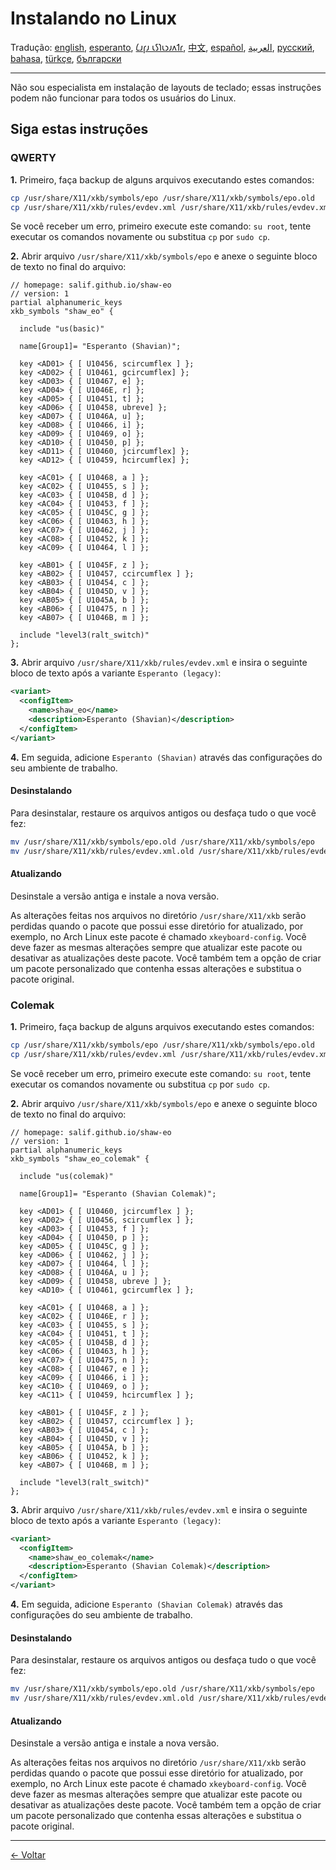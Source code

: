 # Instalando no Linux

Tradução: [english](LINUX.md), [esperanto](LINUX.eo.md), [𐑖𐑨𐑝𐑨 𐑧𐑕𐑐𐑧𐑮𐑨𐑵𐑑𐑩](LINUX.eo_shaw.md), [中文](LINUX.zh-CN.md), [español](LINUX.es.md), [العربية](LINUX.ar.md), [русский](LINUX.ru.md), [bahasa](LINUX.id.md), [türkçe](LINUX.tr.md), [български](LINUX.bg.md)

---

Não sou especialista em instalação de layouts de teclado; essas instruções podem não funcionar para todos os usuários do Linux.

## Siga estas instruções

### QWERTY

**1.** Primeiro, faça backup de alguns arquivos executando estes comandos:

```bash
cp /usr/share/X11/xkb/symbols/epo /usr/share/X11/xkb/symbols/epo.old
cp /usr/share/X11/xkb/rules/evdev.xml /usr/share/X11/xkb/rules/evdev.xml.old
```

Se você receber um erro, primeiro execute este comando: `su root`, tente executar os comandos novamente ou substitua `cp` por `sudo cp`.

**2.** Abrir arquivo `/usr/share/X11/xkb/symbols/epo` e anexe o seguinte bloco de texto no final do arquivo:

```
// homepage: salif.github.io/shaw-eo
// version: 1
partial alphanumeric_keys
xkb_symbols "shaw_eo" {

  include "us(basic)"

  name[Group1]= "Esperanto (Shavian)";

  key <AD01> { [ U10456, scircumflex ] };
  key <AD02> { [ U10461, gcircumflex] };
  key <AD03> { [ U10467, e] };
  key <AD04> { [ U1046E, r] };
  key <AD05> { [ U10451, t] };
  key <AD06> { [ U10458, ubreve] };
  key <AD07> { [ U1046A, u] };
  key <AD08> { [ U10466, i] };
  key <AD09> { [ U10469, o] };
  key <AD10> { [ U10450, p] };
  key <AD11> { [ U10460, jcircumflex] };
  key <AD12> { [ U10459, hcircumflex] };

  key <AC01> { [ U10468, a ] };
  key <AC02> { [ U10455, s ] };
  key <AC03> { [ U1045B, d ] };
  key <AC04> { [ U10453, f ] };
  key <AC05> { [ U1045C, g ] };
  key <AC06> { [ U10463, h ] };
  key <AC07> { [ U10462, j ] };
  key <AC08> { [ U10452, k ] };
  key <AC09> { [ U10464, l ] };

  key <AB01> { [ U1045F, z ] };
  key <AB02> { [ U10457, ccircumflex ] };
  key <AB03> { [ U10454, c ] };
  key <AB04> { [ U1045D, v ] };
  key <AB05> { [ U1045A, b ] };
  key <AB06> { [ U10475, n ] };
  key <AB07> { [ U1046B, m ] };

  include "level3(ralt_switch)"
};
```

**3.** Abrir arquivo `/usr/share/X11/xkb/rules/evdev.xml` e insira o seguinte bloco de texto após a variante `Esperanto (legacy)`:

```xml
<variant>
  <configItem>
    <name>shaw_eo</name>
    <description>Esperanto (Shavian)</description>
  </configItem>
</variant>
```

**4.** Em seguida, adicione `Esperanto (Shavian)` através das configurações do seu ambiente de trabalho.

#### Desinstalando

Para desinstalar, restaure os arquivos antigos ou desfaça tudo o que você fez:

```bash
mv /usr/share/X11/xkb/symbols/epo.old /usr/share/X11/xkb/symbols/epo
mv /usr/share/X11/xkb/rules/evdev.xml.old /usr/share/X11/xkb/rules/evdev.xml
```

#### Atualizando

Desinstale a versão antiga e instale a nova versão.

As alterações feitas nos arquivos no diretório `/usr/share/X11/xkb` serão perdidas quando o pacote que possui esse diretório for atualizado, por exemplo, no Arch Linux este pacote é chamado `xkeyboard-config`. Você deve fazer as mesmas alterações sempre que atualizar este pacote ou desativar as atualizações deste pacote. Você também tem a opção de criar um pacote personalizado que contenha essas alterações e substitua o pacote original.

### Colemak

**1.** Primeiro, faça backup de alguns arquivos executando estes comandos:

```bash
cp /usr/share/X11/xkb/symbols/epo /usr/share/X11/xkb/symbols/epo.old
cp /usr/share/X11/xkb/rules/evdev.xml /usr/share/X11/xkb/rules/evdev.xml.old
```

Se você receber um erro, primeiro execute este comando: `su root`, tente executar os comandos novamente ou substitua `cp` por `sudo cp`.

**2.** Abrir arquivo `/usr/share/X11/xkb/symbols/epo` e anexe o seguinte bloco de texto no final do arquivo:

```
// homepage: salif.github.io/shaw-eo
// version: 1
partial alphanumeric_keys
xkb_symbols "shaw_eo_colemak" {

  include "us(colemak)"

  name[Group1]= "Esperanto (Shavian Colemak)";

  key <AD01> { [ U10460, jcircumflex ] };
  key <AD02> { [ U10456, scircumflex ] };
  key <AD03> { [ U10453, f ] };
  key <AD04> { [ U10450, p ] };
  key <AD05> { [ U1045C, g ] };
  key <AD06> { [ U10462, j ] };
  key <AD07> { [ U10464, l ] };
  key <AD08> { [ U1046A, u ] };
  key <AD09> { [ U10458, ubreve ] };
  key <AD10> { [ U10461, gcircumflex ] };

  key <AC01> { [ U10468, a ] };
  key <AC02> { [ U1046E, r ] };
  key <AC03> { [ U10455, s ] };
  key <AC04> { [ U10451, t ] };
  key <AC05> { [ U1045B, d ] };
  key <AC06> { [ U10463, h ] };
  key <AC07> { [ U10475, n ] };
  key <AC08> { [ U10467, e ] };
  key <AC09> { [ U10466, i ] };
  key <AC10> { [ U10469, o ] };
  key <AC11> { [ U10459, hcircumflex ] };

  key <AB01> { [ U1045F, z ] };
  key <AB02> { [ U10457, ccircumflex ] };
  key <AB03> { [ U10454, c ] };
  key <AB04> { [ U1045D, v ] };
  key <AB05> { [ U1045A, b ] };
  key <AB06> { [ U10452, k ] };
  key <AB07> { [ U1046B, m ] };

  include "level3(ralt_switch)"
};
```

**3.** Abrir arquivo `/usr/share/X11/xkb/rules/evdev.xml` e insira o seguinte bloco de texto após a variante `Esperanto (legacy)`:

```xml
<variant>
  <configItem>
    <name>shaw_eo_colemak</name>
    <description>Esperanto (Shavian Colemak)</description>
  </configItem>
</variant>
```

**4.** Em seguida, adicione `Esperanto (Shavian Colemak)` através das configurações do seu ambiente de trabalho.

#### Desinstalando

Para desinstalar, restaure os arquivos antigos ou desfaça tudo o que você fez:

```bash
mv /usr/share/X11/xkb/symbols/epo.old /usr/share/X11/xkb/symbols/epo
mv /usr/share/X11/xkb/rules/evdev.xml.old /usr/share/X11/xkb/rules/evdev.xml
```

#### Atualizando

Desinstale a versão antiga e instale a nova versão.

As alterações feitas nos arquivos no diretório `/usr/share/X11/xkb` serão perdidas quando o pacote que possui esse diretório for atualizado, por exemplo, no Arch Linux este pacote é chamado `xkeyboard-config`. Você deve fazer as mesmas alterações sempre que atualizar este pacote ou desativar as atualizações deste pacote. Você também tem a opção de criar um pacote personalizado que contenha essas alterações e substitua o pacote original.

---

[← Voltar](./README.pt.md)
